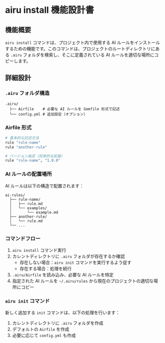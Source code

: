 # airu install 機能設計書

## 機能概要
`airu install` コマンドは、プロジェクト内で使用する AI ルールをインストールするための機能です。このコマンドは、プロジェクトのルートディレクトリにある `.airu` フォルダを検索し、そこに定義されている AI ルールを適切な場所にコピーします。

## 詳細設計

### `.airu` フォルダ構造
```
.airu/
  ├── Airfile    # 必要な AI ルールを Gemfile 形式で記述
  └── config.yml # 追加設定（オプション）
```

### Airfile 形式
```ruby
# 基本的な記述方法
rule "rule-name"
rule "another-rule"

# バージョン指定（将来的な拡張）
rule "rule-name", "1.0.0"
```

### AI ルールの配置場所
AI ルールは以下の構造で配置されます：
```
ai-rules/
  ├── rule-name/
  │   ├── rule.md
  │   └── examples/
  │       └── example.md
  ├── another-rule/
  │   └── rule.md
  └── ...
```

### コマンドフロー
1. `airu install` コマンド実行
2. カレントディレクトリに `.airu` フォルダが存在するか確認
   - 存在しない場合：`airu init` コマンドを実行するよう促す
   - 存在する場合：処理を続行
3. `.airu/Airfile` を読み込み、必要な AI ルールを特定
4. 指定された AI ルールを `~/.airu/rules` から現在のプロジェクトの適切な場所にコピー

### `airu init` コマンド
新しく追加する `init` コマンドは、以下の処理を行います：
1. カレントディレクトリに `.airu` フォルダを作成
2. デフォルトの `Airfile` を作成
3. 必要に応じて `config.yml` も作成 
